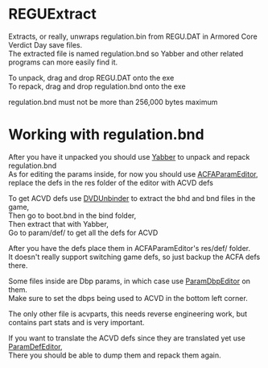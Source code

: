 # REGUExtract
Extracts, or really, unwraps regulation.bin from REGU.DAT in Armored Core Verdict Day save files.  
The extracted file is named regulation.bnd so Yabber and other related programs can more easily find it.  

To unpack, drag and drop REGU.DAT onto the exe  
To repack, drag and drop regulation.bnd onto the exe  

regulation.bnd must not be more than 256,000 bytes maximum  

# Working with regulation.bnd
After you have it unpacked you should use [Yabber][0] to unpack and repack regulation.bnd  
As for editing the params inside, for now you should use [ACFAParamEditor][1], replace the defs in the res folder of the editor with ACVD defs  

To get ACVD defs use [DVDUnbinder][2] to extract the bhd and bnd files in the game,  
Then go to boot.bnd in the bind folder,  
Then extract that with Yabber,  
Go to param/def/ to get all the defs for ACVD  

After you have the defs place them in ACFAParamEditor's res/def/ folder.  
It doesn't really support switching game defs, so just backup the ACFA defs there.  

Some files inside are Dbp params, in which case use [ParamDbpEditor][3] on them.  
Make sure to set the dbps being used to ACVD in the bottom left corner.  

The only other file is acvparts, this needs reverse engineering work, but contains part stats and is very important.

If you want to translate the ACVD defs since they are translated yet use [ParamDefEditor][4],  
There you should be able to dump them and repack them again.  

[0]: https://www.github.com/JkAnderson/Yabber/
[1]: https://www.github.com/WarpZephyr/ACFAParamEditor/
[2]: https://github.com/WarpZephyr/DVDUnbinder
[3]: https://www.github.com/WarpZephyr/ParamDbpEditor/
[4]: https://www.github.com/WarpZephyr/ParamDefEditor/